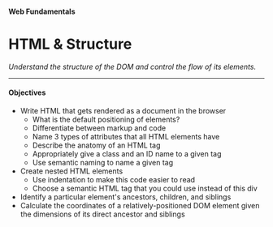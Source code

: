 
#### Web Fundamentals

# HTML &amp; Structure


_Understand the structure of the DOM and control the flow of its elements._

- - -

#### Objectives
 - Write HTML that gets rendered as a document in the browser
    - What is the default positioning of elements? 
    - Differentiate between markup and code 
    - Name 3 types of attributes that all HTML elements have 
    - Describe the anatomy of an HTML tag 
    - Appropriately give a class and an ID name to a given tag 
    - Use semantic naming to name a given tag 
 - Create nested HTML elements
    - Use indentation to make this code easier to read 
    - Choose a semantic HTML tag that you could use instead of this div 
 - Identify a particular element&#39;s ancestors, children, and siblings
 - Calculate the coordinates of a relatively-positioned DOM element given the dimensions of its direct ancestor and siblings
